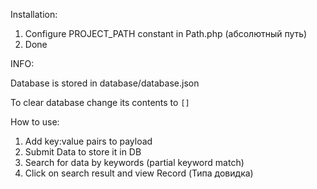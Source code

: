 Installation:

1) Configure PROJECT_PATH constant in Path.php (абсолютный путь)
2) Done

INFO:

Database is stored in database/database.json

To clear database change its contents to `[]`

How to use:

1) Add key:value pairs to payload
2) Submit Data to store it in DB
3) Search for data by keywords (partial keyword match)
4) Click on search result and view Record (Типа довидка) 

